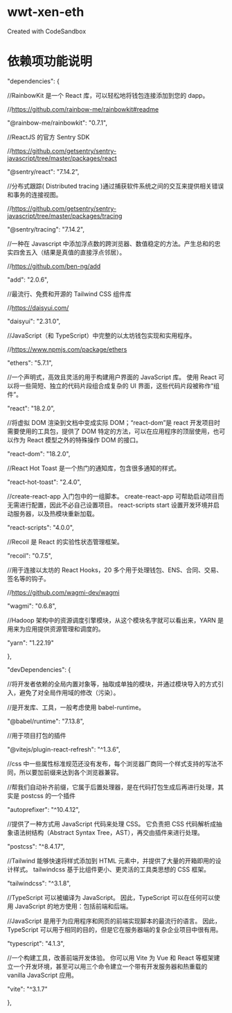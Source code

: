 # wwt-xen-eth

Created with CodeSandbox

# 依赖项功能说明

"dependencies": {

//RainbowKit 是一个 React 库，可以轻松地将钱包连接添加到您的 dapp。

//https://github.com/rainbow-me/rainbowkit#readme

"@rainbow-me/rainbowkit": "0.7.1",

//ReactJS 的官方 Sentry SDK

//https://github.com/getsentry/sentry-javascript/tree/master/packages/react

"@sentry/react": "7.14.2",

//分布式跟踪( Distributed tracing )通过捕获软件系统之间的交互来提供相关错误和事务的连接视图。

//https://github.com/getsentry/sentry-javascript/tree/master/packages/tracing

"@sentry/tracing": "7.14.2",

//一种在 Javascript 中添加浮点数的跨浏览器、数值稳定的方法。产生总和的忠实四舍五入（结果是真值的直接浮点邻居）。

//https://github.com/ben-ng/add

"add": "2.0.6",

//最流行、免费和开源的 Tailwind CSS 组件库

//https://daisyui.com/

"daisyui": "2.31.0",

//JavaScript（和 TypeScript）中完整的以太坊钱包实现和实用程序。

//https://www.npmjs.com/package/ethers

"ethers": "5.7.1",

//一个声明式，高效且灵活的用于构建用户界面的 JavaScript 库。 使用 React 可以将一些简短、独立的代码片段组合成复杂的 UI 界面，这些代码片段被称作“组件”。

"react": "18.2.0",

//将虚拟 DOM 渲染到文档中变成实际 DOM；“react-dom”是 react 开发项目时需要使用的工具包，提供了 DOM 特定的方法，可以在应用程序的顶层使用，也可以作为 React 模型之外的特殊操作 DOM 的接口。

"react-dom": "18.2.0",

//React Hot Toast 是一个热门的通知库，包含很多通知的样式。

"react-hot-toast": "2.4.0",

//create-react-app 入门包中的一组脚本。 create-react-app 可帮助启动项目而无需进行配置，因此不必自己设置项目。 react-scripts start 设置开发环境并启动服务器，以及热模块重新加载。

"react-scripts": "4.0.0",

//Recoil 是 React 的实验性状态管理框架。

"recoil": "0.7.5",

//用于连接以太坊的 React Hooks，20 多个用于处理钱包、ENS、合同、交易、签名等的钩子。

//https://github.com/wagmi-dev/wagmi

"wagmi": "0.6.8",

//Hadoop 架构中的资源调度引擎模块，从这个模块名字就可以看出来，YARN 是用来为应用提供资源管理和调度的。

"yarn": "1.22.19"

},

"devDependencies": {

//将开发者依赖的全局内置对象等，抽取成单独的模块，并通过模块导入的方式引入，避免了对全局作用域的修改（污染）。

//是开发库、工具，一般考虑使用 babel-runtime。

"@babel/runtime": "7.13.8",

//用于项目打包的插件

"@vitejs/plugin-react-refresh": "^1.3.6",

//css 中一些属性标准规范还没有发布，每个浏览器厂商同一个样式支持的写法不同，所以要加前缀来达到各个浏览器兼容。

//帮我们自动补齐前缀，它属于后置处理器，是在代码打包生成后再进行处理，其实是 postcss 的一个插件

"autoprefixer": "^10.4.12",

//提供了一种方式用 JavaScript 代码来处理 CSS。 它负责把 CSS 代码解析成抽象语法树结构（Abstract Syntax Tree，AST），再交由插件来进行处理。

"postcss": "^8.4.17",

//Tailwind 能够快速将样式添加到 HTML 元素中，并提供了大量的开箱即用的设计样式。 tailwindcss 基于比组件更小、更灵活的工具类思想的 CSS 框架。

"tailwindcss": "^3.1.8",

//TypeScript 可以被编译为 JavaScript。 因此，TypeScript 可以在任何可以使用 JavaScript 的地方使用：包括前端和后端。

//JavaScript 是用于为应用程序和网页的前端实现脚本的最流行的语言。 因此，TypeScript 可以用于相同的目的，但是它在服务器端的复杂企业项目中很有用。

"typescript": "4.1.3",

//一个构建工具，改善前端开发体验。 你可以用 Vite 为 Vue 和 React 等框架建立一个开发环境，甚至可以用三个命令建立一个带有开发服务器和热重载的 vanilla JavaScript 应用。

"vite": "^3.1.7"

},
